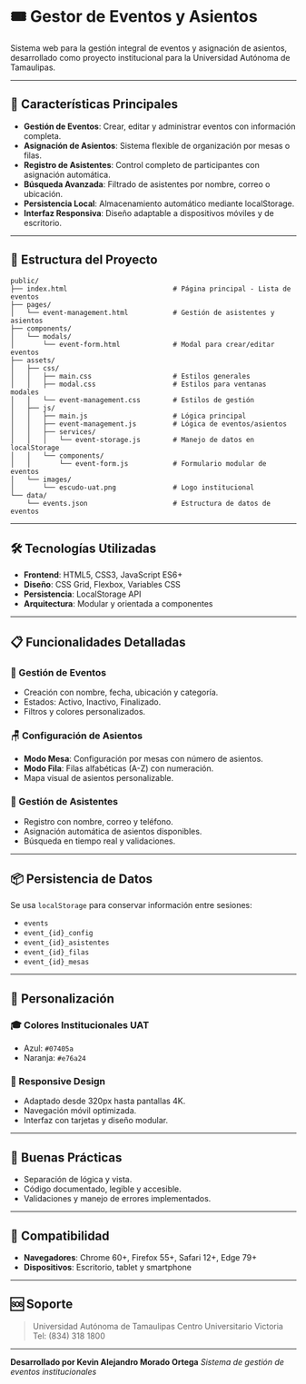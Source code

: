# 🎟️ Gestor de Eventos y Asientos

Sistema web para la gestión integral de eventos y asignación de asientos, desarrollado como proyecto institucional para la Universidad Autónoma de Tamaulipas.

---

## 🚀 Características Principales

- **Gestión de Eventos**: Crear, editar y administrar eventos con información completa.
- **Asignación de Asientos**: Sistema flexible de organización por mesas o filas.
- **Registro de Asistentes**: Control completo de participantes con asignación automática.
- **Búsqueda Avanzada**: Filtrado de asistentes por nombre, correo o ubicación.
- **Persistencia Local**: Almacenamiento automático mediante localStorage.
- **Interfaz Responsiva**: Diseño adaptable a dispositivos móviles y de escritorio.

---

## 📁 Estructura del Proyecto

```plaintext
public/
├── index.html                          # Página principal - Lista de eventos
├── pages/
│   └── event-management.html           # Gestión de asistentes y asientos
├── components/
│   └── modals/
│       └── event-form.html             # Modal para crear/editar eventos
├── assets/
│   ├── css/
│   │   ├── main.css                    # Estilos generales
│   │   ├── modal.css                   # Estilos para ventanas modales
│   │   └── event-management.css        # Estilos de gestión
│   ├── js/
│   │   ├── main.js                     # Lógica principal
│   │   ├── event-management.js         # Lógica de eventos/asientos
│   │   ├── services/
│   │   │   └── event-storage.js        # Manejo de datos en localStorage
│   │   └── components/
│   │       └── event-form.js           # Formulario modular de eventos
│   └── images/
│       └── escudo-uat.png              # Logo institucional
└── data/
    └── events.json                     # Estructura de datos de eventos
````

---

## 🛠️ Tecnologías Utilizadas

* **Frontend**: HTML5, CSS3, JavaScript ES6+
* **Diseño**: CSS Grid, Flexbox, Variables CSS
* **Persistencia**: LocalStorage API
* **Arquitectura**: Modular y orientada a componentes

---

## 📋 Funcionalidades Detalladas

### 🎯 Gestión de Eventos

* Creación con nombre, fecha, ubicación y categoría.
* Estados: Activo, Inactivo, Finalizado.
* Filtros y colores personalizados.

### 🪑 Configuración de Asientos

* **Modo Mesa**: Configuración por mesas con número de asientos.
* **Modo Fila**: Filas alfabéticas (A-Z) con numeración.
* Mapa visual de asientos personalizable.

### 🙋 Gestión de Asistentes

* Registro con nombre, correo y teléfono.
* Asignación automática de asientos disponibles.
* Búsqueda en tiempo real y validaciones.

---

## 📦 Persistencia de Datos

Se usa `localStorage` para conservar información entre sesiones:

* `events`
* `event_{id}_config`
* `event_{id}_asistentes`
* `event_{id}_filas`
* `event_{id}_mesas`

---

## 🎨 Personalización

### 🎓 Colores Institucionales UAT

* Azul: `#07405a`
* Naranja: `#e76a24`

### 📱 Responsive Design

* Adaptado desde 320px hasta pantallas 4K.
* Navegación móvil optimizada.
* Interfaz con tarjetas y diseño modular.

---

## 🔧 Buenas Prácticas

* Separación de lógica y vista.
* Código documentado, legible y accesible.
* Validaciones y manejo de errores implementados.

---

## 📱 Compatibilidad

* **Navegadores**: Chrome 60+, Firefox 55+, Safari 12+, Edge 79+
* **Dispositivos**: Escritorio, tablet y smartphone

---

## 🆘 Soporte

> Universidad Autónoma de Tamaulipas
> Centro Universitario Victoria
> Tel: (834) 318 1800

---

**Desarrollado por Kevin Alejandro Morado Ortega**
*Sistema de gestión de eventos institucionales*

